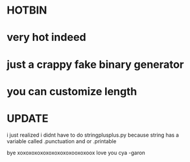 # HOTBIN

# very hot indeed

# just a crappy fake binary generator
# you can customize length

# UPDATE
i just realized i didnt have to do stringplusplus.py because string has a variable called .punctuation and or .printable

bye xoxoxoxoxoxoxoxoxoxooxoxoox love you cya -garon

